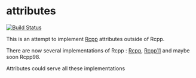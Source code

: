 attributes
==========

[![Build Status](https://travis-ci.org/Rcpp11/attributes.png)](https://travis-ci.org/Rcpp11/attributes)

This is an attempt to implement [Rcpp](https://github.com/RcppCore/Rcpp) attributes outside of Rcpp. 

There are now several implementations of Rcpp : [Rcpp](https://github.com/RcppCore/Rcpp),
[Rcpp11](https://github.com/romainfrancois/Rcpp11) and maybe soon Rcpp98. 

Attributes could serve all these implementations
